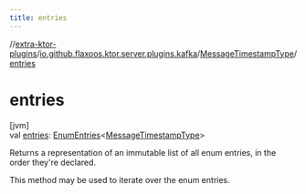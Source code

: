 ```yaml
---
title: entries
---
```

//[extra-ktor-plugins](../../../index.md)/[io.github.flaxoos.ktor.server.plugins.kafka](../index.md)/[MessageTimestampType](index.md)/[entries](entries.md)



# entries



[jvm]\
val [entries](entries.md): [EnumEntries](https://kotlinlang.org/api/latest/jvm/stdlib/kotlin.enums/-enum-entries/index.md)&lt;[MessageTimestampType](index.md)&gt;



Returns a representation of an immutable list of all enum entries, in the order they're declared.



This method may be used to iterate over the enum entries.




